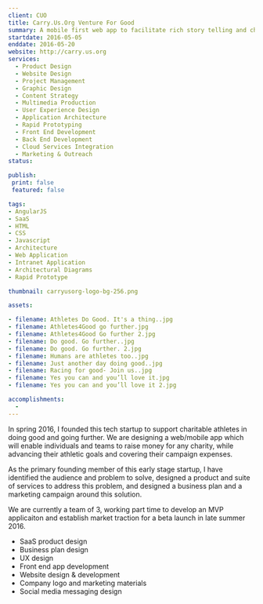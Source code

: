 ```yaml
---
client: CUO
title: Carry.Us.Org Venture For Good
summary: A mobile first web app to facilitate rich story telling and charitable fundraising in real time by inspired athletes.
startdate: 2016-05-05
enddate: 2016-05-20
website: http://carry.us.org
services: 
  - Product Design
  - Website Design 
  - Project Management 
  - Graphic Design
  - Content Strategy
  - Multimedia Production
  - User Experience Design
  - Application Architecture
  - Rapid Prototyping
  - Front End Development
  - Back End Development
  - Cloud Services Integration
  - Marketing & Outreach
status: 

publish:
 print: false
 featured: false

tags:
- AngularJS
- SaaS
- HTML
- CSS
- Javascript
- Architecture
- Web Application
- Intranet Application
- Architectural Diagrams
- Rapid Prototype

thumbnail: carryusorg-logo-bg-256.png

assets: 

- filename: Athletes Do Good. It's a thing..jpg
- filename: Athletes4Good go further.jpg
- filename: Athletes4Good Go further 2.jpg
- filename: Do good. Go further..jpg
- filename: Do good. Go further. 2.jpg
- filename: Humans are athletes too..jpg
- filename: Just another day doing good..jpg
- filename: Racing for good- Join us..jpg
- filename: Yes you can and you’ll love it.jpg
- filename: Yes you can and you’ll love it 2.jpg

accomplishments: 
  -
---
```


In spring 2016, I founded this tech startup to support charitable athletes in doing good and going further. We are designing a web/mobile app which will enable individuals and teams to raise money for any charity, while advancing their athletic goals and covering their campaign expenses.

As the primary founding member of this early stage startup, I have identified the audience and problem to solve, designed a product and suite of services to address this problem, and designed a business plan and a marketing campaign around this solution.

We are currently a team of 3, working part time to develop an MVP applicaiton and establish market traction for a beta launch in late summer 2016.

- SaaS product design
- Business plan design
- UX design
- Front end app development
- Website design & development
- Company logo and marketing materials
- Social media messaging design
